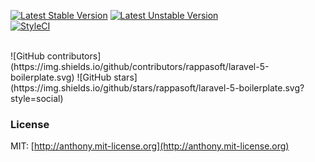 
[![Latest Stable Version](https://poser.pugx.org/rappasoft/laravel-5-boilerplate/v/stable)](https://packagist.org/packages/rappasoft/laravel-5-boilerplate)
[![Latest Unstable Version](https://poser.pugx.org/rappasoft/laravel-5-boilerplate/v/unstable)](https://packagist.org/packages/rappasoft/laravel-5-boilerplate) 
<br/>
[![StyleCI](https://styleci.io/repos/30171828/shield?style=plastic)](https://styleci.io/repos/30171828/shield?style=plastic)

<br/>
![GitHub contributors](https://img.shields.io/github/contributors/rappasoft/laravel-5-boilerplate.svg)
![GitHub stars](https://img.shields.io/github/stars/rappasoft/laravel-5-boilerplate.svg?style=social)

### License

MIT: [http://anthony.mit-license.org](http://anthony.mit-license.org)
